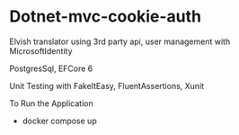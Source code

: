# Dotnet-mvc-cookie-auth
Elvish translator using 3rd party api, user management with MicrosoftIdentity

PostgresSql, EFCore 6

Unit Testing with FakeItEasy, FluentAssertions, Xunit

To Run the Application

* docker compose up



